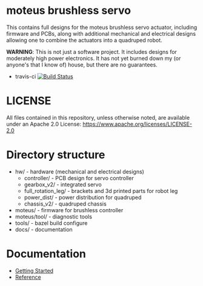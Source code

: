 # moteus brushless servo #

This contains full designs for the moteus brushless servo actuator,
including firmware and PCBs, along with additional mechanical and
electrical designs allowing one to combine the actuators into a
quadruped robot.

**WARNING**: This is not just a software project.  It includes designs
for moderately high power electronics.  It has not yet burned down my
(or anyone's that I know of) house, but there are no guarantees.

 * travis-ci [![Build Status](https://travis-ci.org/mjbots/moteus.svg?branch=master)](https://travis-ci.org/mjbots/moteus)

# LICENSE #

All files contained in this repository, unless otherwise noted, are
available under an Apache 2.0 License:
https://www.apache.org/licenses/LICENSE-2.0

# Directory structure #

* hw/ - hardware (mechanical and electrical designs)
  * controller/ - PCB design for servo controller
  * gearbox_v2/ - integrated servo
  * full_rotation_leg/ - brackets and 3d printed parts for robot leg
  * power_dist/ - power distribution for quadruped
  * chassis_v2/ - quadruped chassis
* moteus/ - firmware for brushless controller
* moteus/tool/ - diagnostic tools
* tools/ - bazel build configure
* docs/ - documentation

# Documentation #

* [Getting Started](docs/getting_started.md)
* [Reference](docs/reference.md)
